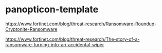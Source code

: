 # panopticon-template

https://www.fortinet.com/blog/threat-research/Ransomware-Roundup-Cryptonite-Ransomware

https://www.fortinet.com/blog/threat-research/The-story-of-a-ransomware-turning-into-an-accidental-wiper 
